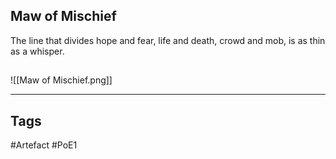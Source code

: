 ## Maw of Mischief
The line that divides hope and fear,
life and death, crowd and mob,
is as thin as a whisper.
##
![[Maw of Mischief.png]]

---
## Tags
#Artefact
#PoE1